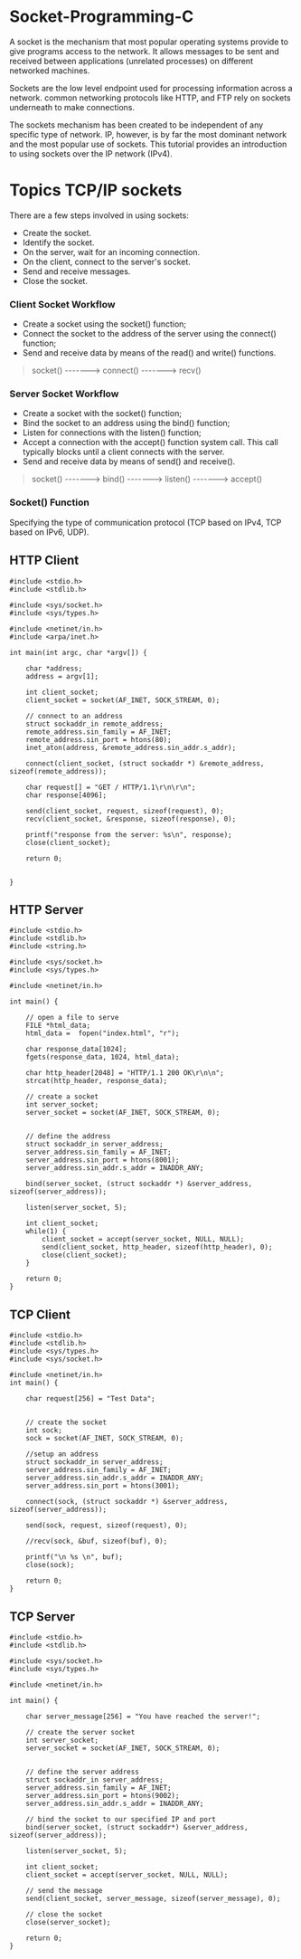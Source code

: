 # Socket-Programming-C

A socket is the mechanism that most popular operating systems provide to give programs access to the network. It allows messages to be sent and received between applications (unrelated processes) on different networked machines.

Sockets are the low level endpoint used for processing information across a network. common networking protocols like HTTP, and FTP rely on  sockets underneath to make connections.

The sockets mechanism has been created to be independent of any specific type of network. IP, however, is by far the most dominant network and the most popular use of sockets. This tutorial provides an introduction to using sockets over the IP network (IPv4).

# Topics TCP/IP sockets
There are a few steps involved in using sockets:

- Create the socket.
- Identify the socket.
- On the server, wait for an incoming connection.
- On the client, connect to the server's socket.
- Send and receive messages.
- Close the socket.

### Client Socket Workflow

* Create a socket using the socket() function;
* Connect the socket to the address of the server using the connect() function;
* Send and receive data by means of the read() and write() functions.

> socket() ------->  connect() -------> recv()

### Server Socket Workflow

* Create a socket with the socket() function;
* Bind the socket to an address using the bind() function;
* Listen for connections with the listen() function;
* Accept a connection with the accept() function system call. This call typically blocks until a client connects with the server.
* Send and receive data by means of send() and receive().

> socket() ------->  bind() -------> listen() -------> accept()

### Socket() Function
Specifying the type of communication protocol (TCP based on IPv4, TCP based on IPv6, UDP).

## HTTP Client 

```
#include <stdio.h>
#include <stdlib.h>

#include <sys/socket.h>
#include <sys/types.h>

#include <netinet/in.h>
#include <arpa/inet.h>

int main(int argc, char *argv[]) {

	char *address;
	address = argv[1];

	int client_socket;
	client_socket = socket(AF_INET, SOCK_STREAM, 0);

	// connect to an address
	struct sockaddr_in remote_address;
	remote_address.sin_family = AF_INET;
	remote_address.sin_port = htons(80);
	inet_aton(address, &remote_address.sin_addr.s_addr);

	connect(client_socket, (struct sockaddr *) &remote_address, sizeof(remote_address));

	char request[] = "GET / HTTP/1.1\r\n\r\n";
	char response[4096];

	send(client_socket, request, sizeof(request), 0);
	recv(client_socket, &response, sizeof(response), 0);

	printf("response from the server: %s\n", response);
	close(client_socket);

	return 0;


}

```
## HTTP Server

```
#include <stdio.h>
#include <stdlib.h>
#include <string.h>

#include <sys/socket.h>
#include <sys/types.h>

#include <netinet/in.h>

int main() {

	// open a file to serve
	FILE *html_data;
	html_data =  fopen("index.html", "r");

	char response_data[1024];
	fgets(response_data, 1024, html_data);

	char http_header[2048] = "HTTP/1.1 200 OK\r\n\n";
	strcat(http_header, response_data);

	// create a socket 
	int server_socket;
	server_socket = socket(AF_INET, SOCK_STREAM, 0);

	
	// define the address
	struct sockaddr_in server_address;
	server_address.sin_family = AF_INET;
	server_address.sin_port = htons(8001);
	server_address.sin_addr.s_addr = INADDR_ANY;

	bind(server_socket, (struct sockaddr *) &server_address, sizeof(server_address));

	listen(server_socket, 5);

	int client_socket;
	while(1) {
		client_socket = accept(server_socket, NULL, NULL);
		send(client_socket, http_header, sizeof(http_header), 0);
		close(client_socket);
	}
	
	return 0;
}

```

## TCP Client

```
#include <stdio.h>
#include <stdlib.h>
#include <sys/types.h>
#include <sys/socket.h>

#include <netinet/in.h>
int main() {
	
	char request[256] = "Test Data";
	
	
	// create the socket
	int sock;
	sock = socket(AF_INET, SOCK_STREAM, 0);
	
	//setup an address
	struct sockaddr_in server_address;
	server_address.sin_family = AF_INET;
	server_address.sin_addr.s_addr = INADDR_ANY;
	server_address.sin_port = htons(3001);

	connect(sock, (struct sockaddr *) &server_address, sizeof(server_address));
	
	send(sock, request, sizeof(request), 0);
	
	//recv(sock, &buf, sizeof(buf), 0);
	
	printf("\n %s \n", buf);
	close(sock);

	return 0;
}

```

## TCP Server

```
#include <stdio.h>
#include <stdlib.h>

#include <sys/socket.h>
#include <sys/types.h>

#include <netinet/in.h>

int main() {

	char server_message[256] = "You have reached the server!";
	
	// create the server socket
	int server_socket;
	server_socket = socket(AF_INET, SOCK_STREAM, 0);

	
	// define the server address
	struct sockaddr_in server_address;
	server_address.sin_family = AF_INET;
	server_address.sin_port = htons(9002);
	server_address.sin_addr.s_addr = INADDR_ANY;

	// bind the socket to our specified IP and port
	bind(server_socket, (struct sockaddr*) &server_address, sizeof(server_address));

	listen(server_socket, 5);

	int client_socket;
	client_socket = accept(server_socket, NULL, NULL);
	
	// send the message
	send(client_socket, server_message, sizeof(server_message), 0);

	// close the socket
	close(server_socket);
	
	return 0;
}
```
